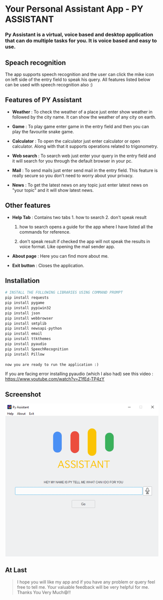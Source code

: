 # Your Personal Assistant App - PY ASSISTANT


### Py Assistant is a virtual, voice based and desktop application that can do multiple tasks for you. It is voice based and easy to use.

## Speach recognition

The app supports speech recognition and the user can click the mike icon on left side of the entry field to speak his query. All features listed below can be used with speech recognition also :)


## Features of PY Assistant

- **Weather** : To check the weather of a place just enter show weather in followed by the city name. It can show the weather of any city on earth.

- **Game** : To play game enter game in the entry field and then you can play the favourite snake game.

- **Calculator** : To open the calculator just enter calculator or open calculator. Along with that it supports operations related to trigonometry.

- **Web search** : To search web just enter your query in the entry field and it will search for you through the default browser in your pc.

- **Mail** : To send mails just enter send mail in the entry field. This feature is really secure so you don't need to worry about your privacy.


- **News** : To get the latest news on any topic just enter latest news on "your topic" and it will show latest news.

## Other features

- **Help Tab** : Contains two tabs 1. how to search 2. don't speak result


    1. how to search opens a guide for the app where I have listed all the commands for reference.

    2. don't speak result if checked the app will not speak the results in voice format. Like opening the mail sender app.

- **About page** : Here you can find more about me.

- **Exit button** : Closes the application.


## Installation
```python
# INSTALL THE FOLLOWING LIBRARIES USING COMMAND PROMPT
pip install requests
pip install pygame
pip install pypiwin32
pip install json
pip install webbrowser
pip install smtplib
pip install newsapi-python
pip install email
pip install ttkthemes
pip install pyaudio
pip install SpeechRecognition
pip install Pillow

now you are ready to run the application :)

```

If you are facing error installing pyaudio (which I also had) see this video : https://www.youtube.com/watch?v=Z1fEd-TP4zY

## Screenshot

![PY Assistant Image](https://github.com/MukalDadhwal/py_assistant/blob/master/app_image.png?raw=true "main screen image")

## At Last

>I hope you will like my app and if you have any problem or query feel free to tell me. Your valuable feedback will be very helpful for me. Thanks You Very Much😄!!
